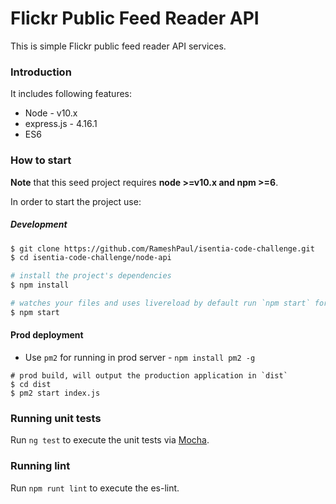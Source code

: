 # Flickr Public Feed Reader API

This is simple Flickr public feed reader API services.

### Introduction

It includes following features:

*   Node - v10.x 
*   express.js - 4.16.1
*   ES6

### How to start

**Note** that this seed project requires **node >=v10.x and npm >=6**.

In order to start the project use:

##### Development
```bash
$ git clone https://github.com/RameshPaul/isentia-code-challenge.git
$ cd isentia-code-challenge/node-api

# install the project's dependencies
$ npm install

# watches your files and uses livereload by default run `npm start` for a dev server. Navigate to `http://localhost:4200/`. The app will automatically reload if you change any of the source files.
$ npm start
```

#### Prod deployment
* Use `pm2` for running in prod server - `npm install pm2 -g`

```
# prod build, will output the production application in `dist`
$ cd dist
$ pm2 start index.js
```

### Running unit tests

Run `ng test` to execute the unit tests via [Mocha](https://mochajs.org/).

### Running lint 

Run `npm runt lint` to execute the es-lint.

